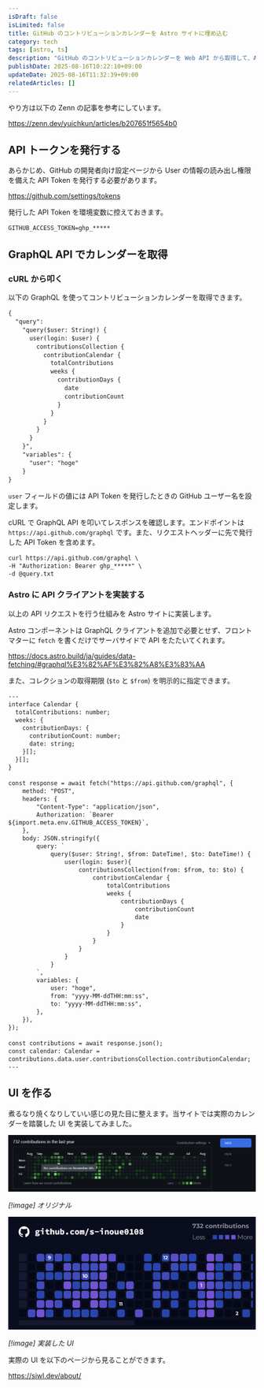 ```yaml
---
isDraft: false
isLimited: false
title: GitHub のコントリビューションカレンダーを Astro サイトに埋め込む
category: tech
tags: [astro, ts]
description: "GitHub のコントリビューションカレンダーを Web API から取得して、Astro サイトに埋め込む実装を行いました。"
publishDate: 2025-08-16T10:22:10+09:00
updateDate: 2025-08-16T11:32:39+09:00
relatedArticles: []
---
```


やり方は以下の Zenn の記事を参考にしています。

https://zenn.dev/yuichkun/articles/b207651f5654b0

## API トークンを発行する

あらかじめ、GitHub の開発者向け設定ページから User の情報の読み出し権限を備えた API Token を発行する必要があります。

https://github.com/settings/tokens

発行した API Token を環境変数に控えておきます。

```env:.env
GITHUB_ACCESS_TOKEN=ghp_*****
```

## GraphQL API でカレンダーを取得

### cURL から叩く

以下の GraphQL を使ってコントリビューションカレンダーを取得できます。

```txt:query.txt
{
  "query":
    "query($user: String!) {
      user(login: $user) {
        contributionsCollection {
          contributionCalendar {
            totalContributions
            weeks {
              contributionDays {
                date
                contributionCount
              }
            }
          }
        }
      }
    }",
    "variables": {
      "user": "hoge"
    }
}
```

`user` フィールドの値には API Token を発行したときの GitHub ユーザー名を設定します。

cURL で GraphQL API を叩いてレスポンスを確認します。エンドポイントは `https://api.github.com/graphql` です。また、リクエストヘッダーに先で発行した API Token を含めます。

```curl:cURL
curl https://api.github.com/graphql \
-H "Authorization: Bearer ghp_*****" \
-d @query.txt
```

### Astro に API クライアントを実装する

以上の API リクエストを行う仕組みを Astro サイトに実装します。

Astro コンポーネントは GraphQL クライアントを追加で必要とせず、フロントマターに `fetch` を書くだけでサーバサイドで API をたたいてくれます。

https://docs.astro.build/ja/guides/data-fetching/#graphql%E3%82%AF%E3%82%A8%E3%83%AA

また、コレクションの取得期限 (`$to` と `$from`) を明示的に指定できます。

```astro:Astro
---
interface Calendar {
  totalContributions: number;
  weeks: {
    contributionDays: {
      contributionCount: number;
      date: string;
    }[];
  }[];
}

const response = await fetch("https://api.github.com/graphql", {
	method: "POST",
	headers: {
		"Content-Type": "application/json",
		Authorization: `Bearer ${import.meta.env.GITHUB_ACCESS_TOKEN}`,
	},
	body: JSON.stringify({
		query: `
			query($user: String!, $from: DateTime!, $to: DateTime!) {
				user(login: $user){
					contributionsCollection(from: $from, to: $to) {
						contributionCalendar {
							totalContributions
							weeks {
								contributionDays {
									contributionCount
									date
								}
							}
						}
					}
				}
			}
		`,
		variables: {
			user: "hoge",
			from: "yyyy-MM-ddTHH:mm:ss",
			to: "yyyy-MM-ddTHH:mm:ss",
		},
	}),
});

const contributions = await response.json();
const calendar: Calendar = contributions.data.user.contributionsCollection.contributionCalendar;
---
```

## UI を作る

煮るなり焼くなりしていい感じの見た目に整えます。当サイトでは実際のカレンダーを踏襲した UI を実装してみました。

![original](./images/github-contrib-calendar/original.png)

*[!image] オリジナル*


![developed](./images/github-contrib-calendar/developed.png)

*[!image] 実装した UI*

実際の UI を以下のページから見ることができます。

https://siwl.dev/about/